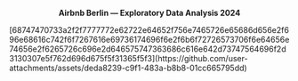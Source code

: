 <p align="center">
  <strong>Airbnb Berlin — Exploratory Data Analysis 2024</strong>
</p>
[68747470733a2f2f7777772e62722e64652f756e7465726e65686d656e2f696e68616c742f6f7267616e69736174696f6e2f6b6f72726573706f6e64656e74656e2f6265726c696e2d646575747363686c616e642d73747564696f2d3130307e5f762d696d675f5f31365f5f3](https://github.com/user-attachments/assets/deda8239-c9f1-483a-b8b8-01cc665795dd)
